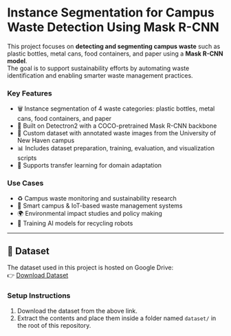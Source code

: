 # Instance Segmentation for Campus Waste Detection Using Mask R-CNN

This project focuses on **detecting and segmenting campus waste** such as plastic bottles, metal cans, food containers, and paper using a **Mask R-CNN model**.  
The goal is to support sustainability efforts by automating waste identification and enabling smarter waste management practices.

### Key Features
- 🗑️ Instance segmentation of 4 waste categories: plastic bottles, metal cans, food containers, and paper  
- 🧠 Built on Detectron2 with a COCO-pretrained Mask R-CNN backbone  
- 📂 Custom dataset with annotated waste images from the University of New Haven campus  
- 📊 Includes dataset preparation, training, evaluation, and visualization scripts  
- 🚀 Supports transfer learning for domain adaptation  

### Use Cases
- ♻️ Campus waste monitoring and sustainability research  
- 🏫 Smart campus & IoT-based waste management systems  
- 🌍 Environmental impact studies and policy making  
- 🤖 Training AI models for recycling robots  

---
## 📂 Dataset

The dataset used in this project is hosted on Google Drive:  
👉 [Download Dataset](https://drive.google.com/drive/folders/1cEJcowxr0p-MWaQatT97XMOKxX2V7ZCe?usp=sharing)

### Setup Instructions
1. Download the dataset from the above link.  
2. Extract the contents and place them inside a folder named `dataset/` in the root of this repository.  
